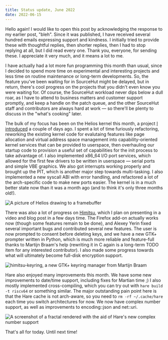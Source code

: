 ```yaml
---
title: Status update, June 2022
date: 2022-06-15
---
```


Hello again! I would like to open this post by acknowledging the response to my
earlier post, "bleh". Since it was published, I have received several hundred
emails expressing support and kindness. I initially tried to provide these with
thoughtful replies, then shorter replies, then I had to stop replying at all,
but I did read every one. Thank you, everyone, for sending these. I appreciate
it very much, and it means a lot to me.

I have actually had a lot more fun programming this month than usual, since I
decided to spend more time on experimental and interesting projects and less
time on routine maintenance or long-term developments. So, the feature you've
been waiting for in SourceHut might be delayed, but in return, there's cool
progress on the projects that you didn't even know you were waiting for. Of
course, the SourceHut workload never dips below a dull roar, as I have to attend
to business matters and customer support promptly, and keep a handle on the
patch queue, and the other SourceHut staff and contributors are always hard at
work &mdash; so there'll be plenty to discuss in the "what's cooking" later.

The bulk of my focus has been on the Helios kernel this month, a project [I
introduced][helios] a couple of days ago. I spent a lot of time furiously
refactoring, reworking the existing kernel code for evalutaing features like
page allocation and virtual address space management into capability-oriented
kernel services that can be provided to userspace, then overhauling our startup
code to provision a useful set of capabilities for the init process to take
advantage of. I also implemented x86\_64 I/O port services, which allowed for
the first few drivers to be written in userspace &mdash; serial ports and simple
VBE graphics. We also got interrupts working properly and brought up the PIT,
which is another major step towards multi-tasking. I also implemented a new
syscall ABI with error handling, and refactored a lot of the arch-specific code
to make new ports easier. The kernel is in a much better state now than it was a
month ago (and to think it's only three months old!).

[helios]: https://drewdevault.com/2022/06/13/helios.html

![A picture of Helios drawing to a framebuffer](https://redacted.moe/f/7e43ce39.jpg)

There was also a lot of progress on [Himitsu], which I plan on presenting in a
video and blog post in a few days time. The Firefox add-on actually works now
(though some features remain to be done), and Alexey Yerin fixed several
important bugs and contributed several new features. The user is now prompted to
consent before deleting keys, and we have a new GTK+ prompter written in Python,
which is much more reliable and feature-full thanks to Martijn Braam's help
(rewriting it in C again is a long-term TODO item for any interested
contributor). I also made some progress towards what will ultimately become
full-disk encryption support.

[Himitsu]: https://sr.ht/~sircmpwn/himitsu

![himitsu-keyring, a new GTK+ keyring manager from Martijn Braam](https://brixitcdn.net/metainfo/keyring.png)

Hare also enjoyed many improvements this month. We have some new improvements to
date/time support, including fixes for Martian time ;) I also mostly implemented
cross-compiling, which you can try out with `hare build -t riscv64` or something
similar. The major outstanding pain point here is that the Hare cache is not
arch-aware, so you need to `rm -rf ~/.cache/hare` each time you switch
architectures for now. We now have complex number support, as well as
improvements to encoding::json and net::uri.

![A screenshot of a fractal rendered with the aid of Hare's new complex number
support](https://redacted.moe/f/737ed5b7.png)

That's all for today. Until next time!
